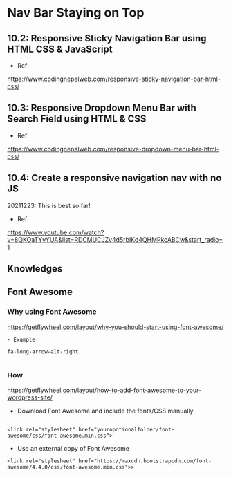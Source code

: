 
# Nav Bar Staying on Top


## 10.2: Responsive Sticky Navigation Bar using HTML CSS & JavaScript

- Ref:

https://www.codingnepalweb.com/responsive-sticky-navigation-bar-html-css/




## 10.3: Responsive Dropdown Menu Bar with Search Field using HTML & CSS

- Ref:

https://www.codingnepalweb.com/responsive-dropdown-menu-bar-html-css/



## 10.4: Create a responsive navigation nav with no JS

20211223: This is best so far!

- Ref:

https://www.youtube.com/watch?v=8QKOaTYvYUA&list=RDCMUCJZv4d5rbIKd4QHMPkcABCw&start_radio=1

## Knowledges

## Font Awesome

### Why using Font Awesome

https://getflywheel.com/layout/why-you-should-start-using-font-awesome/

```
- Example

fa-long-arrow-alt-right


```

### How

https://getflywheel.com/layout/how-to-add-font-awesome-to-your-wordpress-site/


- Download Font Awesome and include the fonts/CSS manually

```

<link rel="stylesheet" href="youropotionalfolder/font-awesome/css/font-awesome.min.css">

```

- Use an external copy of Font Awesome

```
<link rel="stylesheet" href="https://maxcdn.bootstrapcdn.com/font-awesome/4.4.0/css/font-awesome.min.css">>

```







